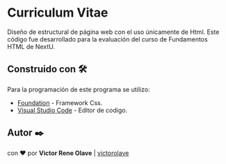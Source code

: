 # Curriculum Vitae

Diseño de estructural de página web con el uso únicamente de Html. Este código fue desarrollado para la evaluación del curso de Fundamentos HTML de NextU.
## Construido con 🛠️

Para la programación de este programa se utilizo:
* [Foundation](https://foundation.zurb.com/) - Framework Css.
* [Visual Studio Code](https://code.visualstudio.com/) - Editor de codigo.

## Autor ✒️

con ❤️ por   **Victor Rene Olave** | [victorolave](https://github.com/victorolave)
